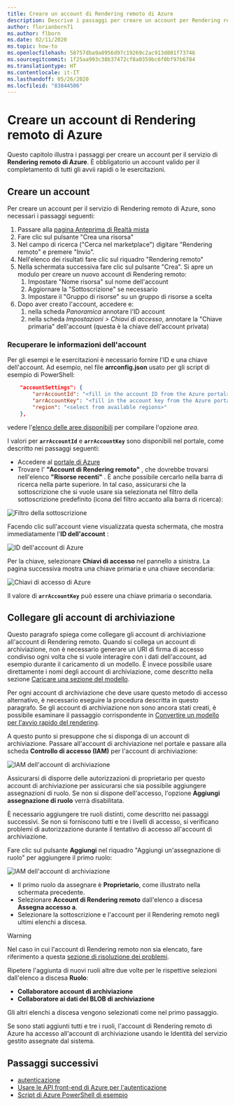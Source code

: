 ```yaml
---
title: Creare un account di Rendering remoto di Azure
description: Descrive i passaggi per creare un account per Rendering remoto di Azure
author: florianborn71
ms.author: flborn
ms.date: 02/11/2020
ms.topic: how-to
ms.openlocfilehash: 58757dba9a8956d97c19269c2ac913d801f73746
ms.sourcegitcommit: 1f25aa993c38b37472cf8a0359bc6f0bf97b6784
ms.translationtype: HT
ms.contentlocale: it-IT
ms.lasthandoff: 05/26/2020
ms.locfileid: "83844506"
---
```

# <a name="create-an-azure-remote-rendering-account"></a>Creare un account di Rendering remoto di Azure

Questo capitolo illustra i passaggi per creare un account per il servizio di **Rendering remoto di Azure**. È obbligatorio un account valido per il completamento di tutti gli avvii rapidi o le esercitazioni.

## <a name="create-an-account"></a>Creare un account

Per creare un account per il servizio di Rendering remoto di Azure, sono necessari i passaggi seguenti:

1. Passare alla [pagina Anteprima di Realtà mista](https://aka.ms/MixedRealityPrivatePreview)
1. Fare clic sul pulsante "Crea una risorsa"
1. Nel campo di ricerca ("Cerca nel marketplace") digitare "Rendering remoto" e premere "Invio".
1. Nell'elenco dei risultati fare clic sul riquadro "Rendering remoto"
1. Nella schermata successiva fare clic sul pulsante "Crea". Si apre un modulo per creare un nuovo account di Rendering remoto:
    1. Impostare "Nome risorsa" sul nome dell'account
    1. Aggiornare la "Sottoscrizione" se necessario
    1. Impostare il "Gruppo di risorse" su un gruppo di risorse a scelta
1. Dopo aver creato l'account, accedere e:
    1. nella scheda *Panoramica* annotare l'ID account
    1. nella scheda *Impostazioni > Chiavi di accesso*, annotare la "Chiave primaria" dell'account (questa è la chiave dell'account privata)

### <a name="retrieve-the-account-information"></a>Recuperare le informazioni dell'account

Per gli esempi e le esercitazioni è necessario fornire l'ID e una chiave dell'account. Ad esempio, nel file **arrconfig.json** usato per gli script di esempio di PowerShell:

```json
    "accountSettings": {
        "arrAccountId": "<fill in the account ID from the Azure portal>",
        "arrAccountKey": "<fill in the account key from the Azure portal>",
        "region": "<select from available regions>"
    },
```

vedere l'[elenco delle aree disponibili](../reference/regions.md) per compilare l'opzione *area*.

I valori per **`arrAccountId`** e **`arrAccountKey`** sono disponibili nel portale, come descritto nei passaggi seguenti:

* Accedere al [portale di Azure](https://www.portal.azure.com)
* Trovare l' **"Account di Rendering remoto"** , che dovrebbe trovarsi nell'elenco **"Risorse recenti"** . È anche possibile cercarlo nella barra di ricerca nella parte superiore. In tal caso, assicurarsi che la sottoscrizione che si vuole usare sia selezionata nel filtro della sottoscrizione predefinito (icona del filtro accanto alla barra di ricerca):

![Filtro della sottoscrizione](./media/azure-subscription-filter.png)

Facendo clic sull'account viene visualizzata questa schermata, che mostra immediatamente l'**ID dell'account** :

![ID dell'account di Azure](./media/azure-account-id.png)

Per la chiave, selezionare **Chiavi di accesso** nel pannello a sinistra. La pagina successiva mostra una chiave primaria e una chiave secondaria:

![Chiavi di accesso di Azure](./media/azure-account-primary-key.png)

Il valore di **`arrAccountKey`** può essere una chiave primaria o secondaria.

## <a name="link-storage-accounts"></a>Collegare gli account di archiviazione

Questo paragrafo spiega come collegare gli account di archiviazione all'account di Rendering remoto. Quando si collega un account di archiviazione, non è necessario generare un URI di firma di accesso condiviso ogni volta che si vuole interagire con i dati dell'account, ad esempio durante il caricamento di un modello. È invece possibile usare direttamente i nomi degli account di archiviazione, come descritto nella sezione [Caricare una sezione del modello](../concepts/models.md#loading-models).

Per ogni account di archiviazione che deve usare questo metodo di accesso alternativo, è necessario eseguire la procedura descritta in questo paragrafo. Se gli account di archiviazione non sono ancora stati creati, è possibile esaminare il passaggio corrispondente in [Convertire un modello per l'avvio rapido del rendering](../quickstarts/convert-model.md#storage-account-creation).

A questo punto si presuppone che si disponga di un account di archiviazione. Passare all'account di archiviazione nel portale e passare alla scheda **Controllo di accesso (IAM)** per l'account di archiviazione:

![IAM dell'account di archiviazione](./media/azure-storage-account.png)

 Assicurarsi di disporre delle autorizzazioni di proprietario per questo account di archiviazione per assicurarsi che sia possibile aggiungere assegnazioni di ruolo. Se non si dispone dell'accesso, l'opzione **Aggiungi assegnazione di ruolo** verrà disabilitata.

 È necessario aggiungere tre ruoli distinti, come descritto nei passaggi successivi. Se non si forniscono tutti e tre i livelli di accesso, si verificano problemi di autorizzazione durante il tentativo di accesso all'account di archiviazione.

 Fare clic sul pulsante **Aggiungi** nel riquadro "Aggiungi un'assegnazione di ruolo" per aggiungere il primo ruolo:

![IAM dell'account di archiviazione](./media/azure-add-role-assignment.png)

* Il primo ruolo da assegnare è **Proprietario**, come illustrato nella schermata precedente.
* Selezionare **Account di Rendering remoto** dall'elenco a discesa **Assegna accesso a**.
* Selezionare la sottoscrizione e l'account per il Rendering remoto negli ultimi elenchi a discesa.

> [!WARNING]
> Nel caso in cui l'account di Rendering remoto non sia elencato, fare riferimento a questa [sezione di risoluzione dei problemi](../resources/troubleshoot.md#cant-link-storage-account-to-arr-account).

Ripetere l'aggiunta di nuovi ruoli altre due volte per le rispettive selezioni dall'elenco a discesa **Ruolo**:
* **Collaboratore account di archiviazione**
* **Collaboratore ai dati del BLOB di archiviazione**

Gli altri elenchi a discesa vengono selezionati come nel primo passaggio.

Se sono stati aggiunti tutti e tre i ruoli, l'account di Rendering remoto di Azure ha accesso all'account di archiviazione usando le Identità del servizio gestito assegnate dal sistema.

## <a name="next-steps"></a>Passaggi successivi

* [autenticazione](authentication.md)
* [Usare le API front-end di Azure per l'autenticazione](frontend-apis.md)
* [Script di Azure PowerShell di esempio](../samples/powershell-example-scripts.md)
